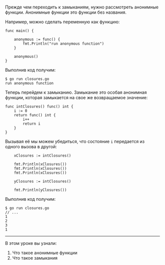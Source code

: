 Прежде чем переходить к замыканиям, нужно рассмотреть анонимные функции. Анонимные функции это функции без названия.

Например, можно сделать переменную как функцию:

```
func main() {

    anonymous := func() {
        fmt.Println("run anonymous function")
    }

    anonymous()
}
```

Выполнив код получим:

```
$ go run closures.go 
run anonymous function
```

Теперь перейдем к замыканию. Замыкание это особая анонимная функции, которая замыкается на свое же возвращаемое 
значение:

```
func intClosures() func() int {
    i := 0
    return func() int {
        i++
        return i
    }
}
```

Вызывая её мы можем убедиться, что состояние `i` передается из одного вызова в другой:

```
    xClosures := intClosures()

    fmt.Println(xClosures())
    fmt.Println(xClosures())
    fmt.Println(xClosures())

    yClosures := intClosures()

    fmt.Println(yClosures())
```

Выполнив код получим:

```
$ go run closures.go 
// ...
1
2
3
1
```
____

В этом уроке вы узнали:

1. Что такое анонимные функции
2. Что такое замыкания
